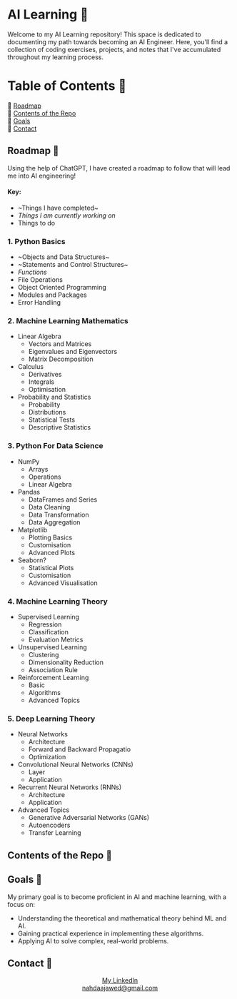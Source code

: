 # AI Learning 🌸

Welcome to my AI Learning repository! This space is dedicated to documenting my path towards becoming an AI Engineer. Here, you'll find a collection of coding exercises, projects, and notes that I've accumulated throughout my learning process.

# Table of Contents 🌷
🌸 <a href="#roadmap">Roadmap</a> </br>
🌸 <a href="#contents-of-the-repo">Contents of the Repo</a> </br>
🌸 <a href="#goals">Goals</a> </br>
🌸 <a href="#contact">Contact</a>

## Roadmap 🌷
Using the help of ChatGPT, I have created a roadmap to follow that will lead me into AI engineering!

#### Key:
- ~Things I have completed~
- _Things I am currently working on_
- Things to do

### **1. Python Basics**
  - ~Objects and Data Structures~
  - ~Statements and Control Structures~
  - _Functions_
  - File Operations
  - Object Oriented Programming
  - Modules and Packages
  - Error Handling
    
### **2. Machine Learning Mathematics**
  - Linear Algebra
      - Vectors and Matrices
      - Eigenvalues and Eigenvectors
      - Matrix Decomposition
  - Calculus
      - Derivatives
      - Integrals
      - Optimisation
  - Probability and Statistics
      - Probability
      - Distributions
      - Statistical Tests
      - Descriptive Statistics
### **3. Python For Data Science**
  - NumPy
      - Arrays
      - Operations
      - Linear Algebra
  - Pandas
      - DataFrames and Series
      - Data Cleaning
      - Data Transformation
      - Data Aggregation
  - Matplotlib
      - Plotting Basics
      - Customisation
      - Advanced Plots
  - Seaborn?
      - Statistical Plots
      - Customisation
      - Advanced Visualisation
### **4. Machine Learning Theory**
  - Supervised Learning
      - Regression
      - Classification
      - Evaluation Metrics
  - Unsupervised Learning
      - Clustering
      - Dimensionality Reduction
      - Association Rule
  - Reinforcement Learning
      - Basic
      - Algorithms
      - Advanced Topics
### **5. Deep Learning Theory**
  - Neural Networks
      - Architecture
      - Forward and Backward Propagatio
      - Optimization
  - Convolutional Neural Networks (CNNs)
      - Layer
      - Application
  - Recurrent Neural Networks (RNNs)
      - Architecture
      - Application
  - Advanced Topics
      - Generative Adversarial Networks (GANs)
      - Autoencoders
      - Transfer Learning
        
## Contents of the Repo 🌷

## Goals 🌷

My primary goal is to become proficient in AI and machine learning, with a focus on:

- Understanding the theoretical and mathematical theory behind ML and AI.
- Gaining practical experience in implementing these algorithms.
- Applying AI to solve complex, real-world problems.

## Contact 🌷
<div align="center">
  <a href="https://www.linkedin.com/in/nahdaa-jawed/">My LinkedIn</a> <br />
  <a href="mailto:nahdaajawed@gmail.com">nahdaajawed@gmail.com</a>
</div>
